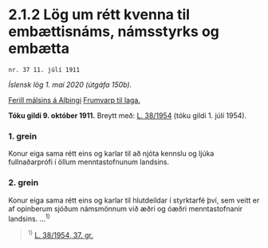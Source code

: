 # 2.1.2 Lög um rétt kvenna til embættisnáms, námsstyrks og embætta

`nr. 37 11. júlí 1911`

_Íslensk lög 1. maí 2020 (útgáfa 150b)._

[Ferill málsins á Alþingi](https://www.althingi.is/thingstorf/thingmalalistar-eftir-thingum/ferill/?ltg=22&mnr=67)
[Frumvarp til laga.](https://www.althingi.is/altext/22/s/pdf/0124.pdf)

**Tóku gildi 9. október 1911.**
Breytt með:
[L. 38/1954](https://althingi.is/altext/stjt/1954.038.html) (tóku gildi 1. júlí 1954).

### 1. grein

Konur eiga sama rétt eins og karlar til að njóta kennslu og ljúka fullnaðarprófi í öllum menntastofnunum landsins.

### 2. grein

Konur eiga sama rétt eins og karlar til hlutdeildar í styrktarfé því, sem veitt er af opinberum sjóðum námsmönnum við æðri og óæðri menntastofnanir landsins. …<sup>1)</sup> 

> <sup>1)</sup> [L. 38/1954, 37. gr.](https://althingi.is/altext/stjt/1954.038.html)
